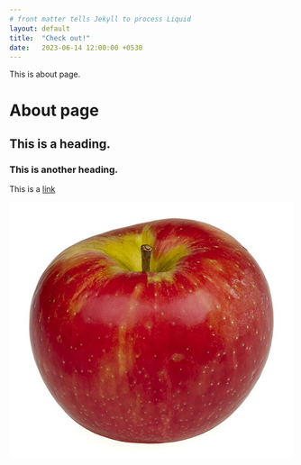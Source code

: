 ```yaml
---
# front matter tells Jekyll to process Liquid
layout: default
title:  "Check out!"
date:   2023-06-14 12:00:00 +0530
---
```


This is about page.

# About page

## This is a heading.

### This is another heading.

This is a [link](http://www.bineethk.github.io)

![demo](/assets/images/apple.jpg)

